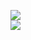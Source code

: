 [![](https://img.shields.io/badge/Made%20With-Github%20Spray-lightgrey.svg?style=for-the-badge&logo=github)](https://github.com/Annihil/github-spray#1557)  
[![](https://i.imgur.com/2DrTn0Z.gif)](https://github.com/Annihil/github-spray)
